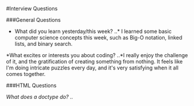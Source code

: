 #Interview Questions

###General Questions

* What did you learn yesterday/this week?
..* I learned some basic computer science concepts this week, such as Big-O notation, linked lists, and binary search.

*What excites or interests you about coding?
..*I really enjoy the challenge of it, and the gratification of creating something from nothing. It feels like I'm doing intricate puzzles every day, and it's very satisfying when it all comes together.



###HTML Questions

*What does a doctype do?
..*